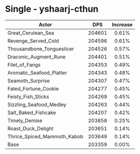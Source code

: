 # Single - yshaarj-cthun
| Actor | DPS | Increase |
|---|:---:|:---:|
|Great_Cerulean_Sea|204601|0.61%|
|Revenge_Served_Cold|204596|0.61%|
|Thousandbone_Tongueslicer|204526|0.57%|
|Draconic_Augment_Rune|204401|0.51%|
|Filet_of_Fangs|204353|0.49%|
|Aromatic_Seafood_Platter|204343|0.48%|
|Seamoth_Surprise|204307|0.47%|
|Fated_Fortune_Cookie|204277|0.45%|
|Feisty_Fish_Sticks|204269|0.45%|
|Sizzling_Seafood_Medley|204263|0.44%|
|Salt_Baked_Fishcake|204207|0.42%|
|Timely_Demise|203858|0.25%|
|Roast_Duck_Delight|203651|0.14%|
|Thrice_Spiced_Mammoth_Kabob|203649|0.14%|
|Base|203359|0.00%|
